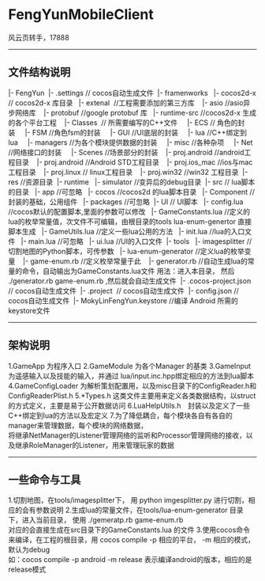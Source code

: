 # FengYunMobileClient
风云页转手，17888

-----------------------------
文件结构说明
-----------------------------

|- FengYun 
  |- .settings // cocos自动生成文件 
  |- framenworks  
  |- cocos2d-x // cocos2d-x 库目录  
  |- extenal  //工程需要添加的第三方库   
    |- asio //asio异步网络库   
    |- protobuf //google protobuf 库  
  |- runtime-src //cocos2d-x 生成的各个平台工程   
    |- Classes  // 所需要编写的C++文件    
      |- ECS // 角色的封装    
      |- FSM //角色fsm的封装    
      |- GUI //UI底层的封装    
      |- lua //C++绑定到lua    
      |- managers //为各个模块提供数据的封装    
      |- misc //各种杂项    
      |- Net //网络接口的封装    
      |- Scenes //场景部分的封装   
    |- proj.android //android工程目录   
    |- proj.android //Android STD工程目录   
    |- proj.ios_mac //ios与mac工程目录   
    |- proj.linux // linux工程目录   
    |- proj.win32 //win32 工程目录 
  |- res //资源目录 
  |- runtime  
  |- simulator //变异后的debug目录 
  |- src // lua脚本的目录  
    |- app //可忽略  
    |- cocos //cocos2d 的lua脚本目录  
    |- Component //封装的基础，公用组件  
    |- packages //可忽略  |- UI // UI脚本  
    |- config.lua //cocos默认的配置脚本,里面的参数可以修改  
    |- GameConstants.lua //定义的lua的枚举常量值，次文件不可编辑，由根目录的tools lua-enum-genertor 直接脚本生成  
    |- GameUtils.lua //定义一些lua公用的方法  
    |- init.lua //lua的入口文件  
    |- main.lua //可忽略  
    |- ui.lua //UI的入口文件 
  |- tools  
    |- imagesplitter //切割地图的Python脚本，可传参数  
    |- lua-enum-generator //定义lua的枚举变量   
      |- game-enum.rb //定义枚举常量于此   
      |- generator.rb //自动生成lua的常量的命令，自动输出为GameConstants.lua文件 用法：进入本目录， 然后 ./generator.rb game-enum.rb ,然后就会自动生成文件 
    |- .cocos-project.json  // cocos自动生成文件 
    |- .project  // cocos自动生成文件 
    |- config.json // cocos自动生成文件 
    |- MokyLinFengYun.keystore //编译 Android 所需的keystore文件
    
    
-----------------------------------
架构说明
-----------------------------------
1.GameApp 为程序入口
2.GameModule 为各个Manager 的基类
3.GameInput 为遥感输入以及技能的输入，并通过 lua/input.inc.hpp绑定相应的方法到lua脚本
4.GameConfigLoader 为解析策划配置用，以及misc目录下的ConfigReader.h和ConfigReaderPlist.h
5.*Types.h 这类文件主要用来定义各类数据结构，以struct的方式定义，主要是易于公开数据访问
6.LuaHelpUtils.h　封装以及定义了一些C++绑定到lua的方法以及宏定义
7.为了降低耦合，每个模块各自有各自的manager来管理数据，每个模块的网络数据， \
    将继承NetManager的Listener管理网络的监听和Processor管理网络的接收，以及继承RoleManager的Listener，用来管理玩家的数据



----------------------------------
一些命令与工具
----------------------------------
1.切割地图，在tools/imagesplitter下， 用 python imgesplitter.py 进行切割，相应的会有参数说明
2.生成lua的常量文件，在tools/lua-enum-generator 目录下，进入当前目录， 使用 ./gemeratp.rb game-enum.rb  \
    对应的会直接生成在src目录下的GameConstants.lua 的文件
3.使用cocos命令来编译，在工程的根目录，用 cocos compile -p 相应的平台， -m 相应的模式，默认为debug \
    如：cocos compile -p android -m release 表示编译android的版本，相应的是release模式